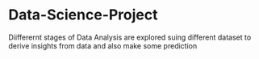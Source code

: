 # Data-Science-Project
Diifferernt stages of Data Analysis are explored suing different dataset to derive insights from data and also make some prediction
